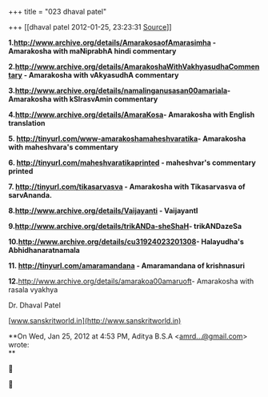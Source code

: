 +++
title = "023 dhaval patel"

+++
[[dhaval patel	2012-01-25, 23:23:31 [Source](https://groups.google.com/g/samskrita/c/8lOFGogGPbY)]]



**1.<http://www.archive.org/details/AmarakosaofAmarasimha> - Amarakosha with maNiprabhA hindi commentary**

**2.<http://www.archive.org/details/AmarakoshaWithVakhyasudhaCommentary> - Amarakosha with vAkyasudhA commentary**

**3.<http://www.archive.org/details/namalinganusasan00amariala>- Amarakosha with kSIrasvAmin commentary**

**4.<http://www.archive.org/details/AmaraKosa>- Amarakosha with English translation**

**5. <http://tinyurl.com/www-amarakoshamaheshvaratika>- Amarakosha with maheshvara's commentary**

**6. <http://tinyurl.com/maheshvaratikaprinted> - maheshvar's commentary printed**

**7. <http://tinyurl.com/tikasarvasva> - Amarakosha with Tikasarvasva of sarvAnanda.**

**8.<http://www.archive.org/details/Vaijayanti> - VaijayantI**

**9.<http://www.archive.org/details/trikANDa-sheShaH>- trikANDazeSa**

**10.<http://www.archive.org/details/cu31924023201308>- Halayudha's Abhidhanaratnamala**

**11. <http://tinyurl.com/amaramandana> - Amaramandana of krishnasuri**

**12.**<http://www.archive.org/details/amarakoa00amaruoft>- Amarakosha with rasala vyakhya

  

  

Dr. Dhaval Patel

[www.sanskritworld.in](http://www.sanskritworld.in)

**On Wed, Jan 25, 2012 at 4:53 PM, Aditya B.S.A \<[amrd...@gmail.com]()\> wrote:  
**





